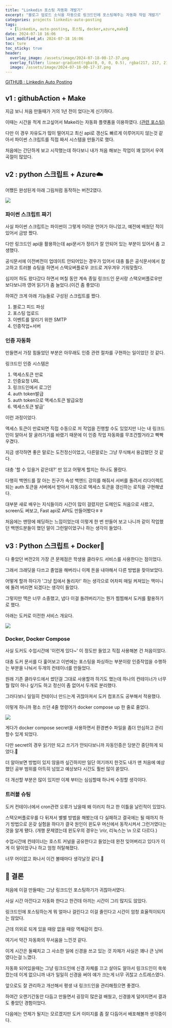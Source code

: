 ```yaml
---
title: "Linkedin 포스팅 자동화 개발기"
excerpt: "블로그 업로드 소식을 자동으로 링크드인에 포스팅해주는 자동화 작업 개발기"
categories: projects linkedin-auto-posting
tags:
  - [linkedin, auto-posting, 포스팅, docker,azure,make]
date: 2024-07-18 16:06
last_modified_at: 2024-07-18 16:06
toc: ture
toc_sticky: true
header:
  overlay_image: /assets/image/2024-07-18-00-17-37.png
  overlay_filter: linear-gradient(rgba(0, 0, 0, 0.5), rgba(217, 217, 217, 0.5))
  image: /assets/image/2024-07-18-00-17-37.png
---
```


[GITHUB : Linkedin Auto Posting](https://github.com/gogumaC/linkedin-auto-posting)

## v1 : githubAction + Make

지금 보니 처음 만들때가 거의 1년 전이 었다는게 신기하다.

이때는 시간을 적게 쓰고싶어서 Make라는 자동화 플랫폼을 이용하였다. [(관련 포스팅)](https://gogumac.github.io/projects/linkedin-auto-posting/linkedin-auto-posting-1/)

다만 이 경우 자유도가 많이 떨어지고 최신 api로 갱신도 빠르게 이루어지지 않는것 같아서 파이썬 스크립트를 직접 짜서 시스템을 만들기로 했다.

처음에는 간단하게 보고 시작했는데 하다보니 내가 처음 해보는 작업이 꽤 있어서 우여곡절이 많았다.

## v2 : python 스크립트 + Azure☁️

어쨌든 완성된게 아래 그림처럼 동작하는 버전2였다.

![](/assets/image/2024-07-17-23-46-07.png)

### 파이썬 스크립트 짜기

사실 파이썬 스크립트는 파이썬이 그렇게 어려운 언어가 아니었고, 예전에 배웠던 적이 있어서 금방 짰다.

다만 링크드인 api을 활용하는데 api문서가 정리가 잘 안되어 있는 부분이 있어서 좀 고생했다.

공식문서에 이전버전이 업데이트 안되어있는 경우가 있어서 대충 틀은 공식문서에서 참고하고 트러블 슈팅을 하면서 스택오버플로우 코드로 겨우겨우 기워맞췄다.

심지어 하도 왔다갔다 하면서 며칠 동안 계속 종일 링크드인 문서랑 스택오버플로우만 보다보니까 영어 읽기가 좀 늘었다.(이건 좀 좋았다)

하여간 크게 아래 기능들로 구성된 스크립트를 짰다.

1. 블로그 피드 파싱
2. 포스팅 업로드
3. 이벤트를 알리기 위한 SMTP
4. 인증작업+서버

### 인증 자동화

만들면서 가장 힘들었던 부분은 아무래도 인증 관련 절차를 구현하는 일이었던 것 같다.

링크드인 인증 시스템은 

1. 액세스토큰 만료
2. 인증요청 URL
3. 링크드인에서 로그인
4. auth token발급
5. auth token으로 액세스토큰 발급요청
6. 액세스토큰 발급'

이런 과정이었다.

액세스 토큰이 만료되면 직접 수동으로 저 작업을 진행할 수도 있었지만 나는 내 링크드인이 알아서 잘 굴러가기를 바랬기 때문에 이 인증 작업 자동화를 무조건할거라고 빡빡 우겼다.

지금 생각하면 좋은 말로는 도전정신이었고, 다른말로는 그냥 무식해서 용감했던 것 같다.

대충 '할 수 있을거 같은데?' 만 있고 어떻게 할지는 하나도 몰랐다.

다행히 백엔드를 잘 아는 친구가 속성 백엔드 강의를 해줘서 서버를 돌려서 리다이렉트 되는 auth 토큰을 서버에서 받아서 자동으로 액세스 토큰을 갱신하는 로직을 구현해냈다.

대부분 새로 배우는 지식들이라 시간이 많이 걸렸지만 도메인도 처음으로 사봤고, screen도 써보고, Fast api로 API도 만들어봤다ㅎㅎ

처음에는 맨땅에 헤딩하는 느낌이었는데 이렇게 한 번 만들어 보고 나니까 같이 작업했던 백엔드분들이 했던 말이 그런말이었구나 하는 생각이 들었다.


## v3 : Python 스크립트 + Docker🐋

다 좋았던 버전2의 가장 큰 문제점은 학생용 클라우드 서비스를 사용한다는 점이었다.

그래서 크래딧을 다쓰고 졸업을 해버리니 이제 돈을 내야해서 다른 방법을 찾아보았다.

어떻게 할까 하다가 '그냥 집에서 돌리자!' 하는 생각으로 어차피 매일 켜져있는 맥미니에 돌려 버리면 되겠다는 생각이 들었다.

그렇지만 맥은 너무 소중했고, 냅다 이걸 돌려버리기는 뭔가 찜찜해서 도커를 활용하기로 했다.

아래는 도커로 이전한 서비스 개요다.

![](/assets/image/2024-07-18-00-17-37.png)

### Docker, Docker Compose

사실 도커도 수업시간에 '이런게 있다~' 이 정도만 들었고 직접 사용해본 건 처음이었다.

대충 도커 문서를 다 훑어보고 이번에는 포스팅을 파싱하는 부분이랑 인증작업을 수행하는 부분을 나눠서 두개의 컨테이너를 만들었다.

원래 기존 클라우드에서 썼던걸 그대로 사용할까 하기도 했는데 하나의 컨테이너가 너무 뭘 많이 하나 싶기도 하고 정신이 좀 없어서 두개로 분리했다.

그러다보니 일일히 컨테이너 만드는게 귀찮아져서 도커 컴포즈도 공부해서 적용했다.

이렇게 하니까 평소 쓰던 4줄 명령어가 docker compose up 한 줄로 줄었다.

<img src="/assets/emo/gabiscon_blue.jpg">

게다가 docker compose secret을 사용하면서 환경변수 파일을 좀더 안심하고 관리할수 있게 되었다.

다만 secret의 경우 읽기만 되고 쓰기가 안되다보니까 자동인증은 당분간 중단하게 되었다.🥲

더 알아보면 방법이 있지 않을까 싶긴하지만 일단 여기까지 한것도 내가 맨 처음에 예상했던 공부 범위를 아득히 넘었고 예상보다 시간도 훨씬 많이 쏟았다.

더 개선할 부분은 많이 있지만 이제 부터는 심심할때 하나씩 수정할 생각이다.

### 트러블 슈팅

도커 컨테이너에서 cron관련 오류가 났을때 왜 이러지 하고 한 이틀을 날린적이 있었다.

스택오버플로우를 다 뒤져서 별별 방법을 해봤는데 다 실패하고 결국에는 될 때까지 하기 방법으로 온갖 실험을 하다가 결국 원인이 윈도우 머신에서 동작시켜서 그런거였다는 것을 알게 됐다. (개행 문제였는데 윈도우의 경우는 \n\r, 리눅스는 \n 으로 다르다.)

수업시간에 컨테이너는 호스트 커널을 공유한다고 들었는데 완전 잊어버리고 있다가 이게 이 말이었구나 하고 엄청 허탈해졌다.

너무 어이없고 화나서 이건 볼때마다 생각날것 같다.🥲



## 🎉 결론

처음에 이걸 만들때는 그냥 링크드인 포스팅하기가 귀찮아서였다.

사실 시간 아낀다고 자동화 한다고 한건데 아끼는 시간이 그리 많지도 않았다. 

링크드인에 포스팅하는게 뭐 얼마나 걸린다고 이걸 줄인다고 시간이 엄청 효율적이되지는 않았다.

근데 의외로 되게 있을 때랑 없을 때랑 역체감이 컸다.

여기서 약간 자동화의 무서움을 느낀것 같다. 

이게 시간은 둘째치고 그 사소한 일에 신경을 쓰고 있는 것 자체가 사실은 꽤나 큰 낭비였다는걸 느꼈다.

자동화 되어있을때는 그냥 링크드인에 신경 자체를 끄고 살아도 알아서 링크드인이 쑥쑥 컸는데 이게 없으니까 내가 일일히 신경을 써야 얘가 크는게 너무 귀찮고 스트레스였다.

앞으로도 잘 관리하고 개선해서 평생 내 링크드인을 관리해줬으면 좋겠다.

하여간 오랜기간동안 다듬고 만들면서 굉장히 많은걸 배웠고, 신경쓸게 덜어지면서 결과도 좋았던 경험이었다.

다음에는 언제가 될지는 모르겠지만 도커 이미지를 좀 잘 다듬어서 배포해볼까 생각중이다.







